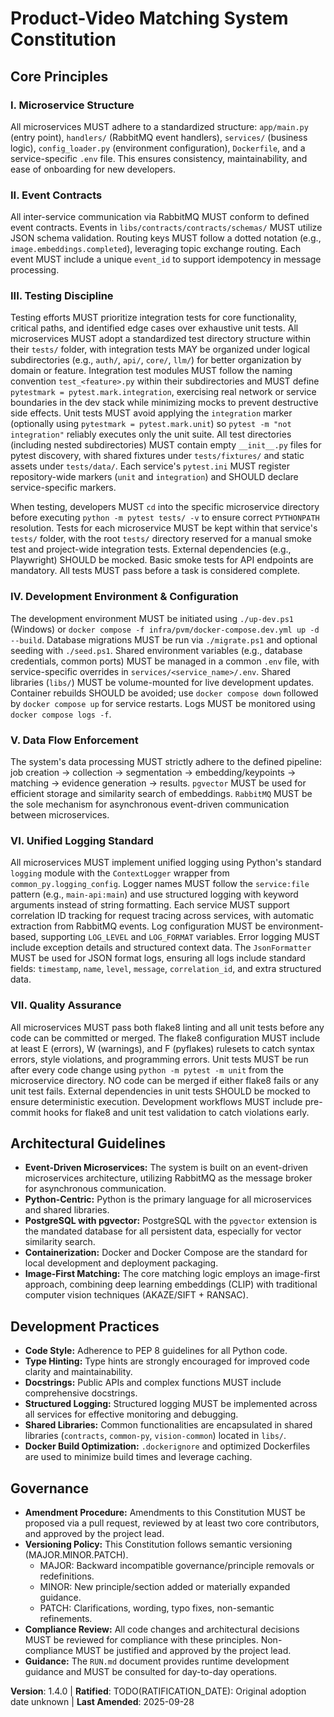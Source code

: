 <!--
Sync Impact Report:
- Version change: 1.2.0 → 1.4.0
- List of modified principles: III. Testing Discipline (expanded and merged with VII), VIII. Quality Assurance (renamed to VII)
- Added sections: None (merged VII into III)
- Removed sections: VII. Unified Test Structure (merged into III)
- Templates requiring updates:
    - .specify/templates/plan-template.md: ✅ updated (renumbered VII to VII, updated constitution reference)
    - .specify/templates/spec-template.md: ✅ updated (no changes needed for testing discipline)
    - .specify/templates/tasks-template.md: ✅ updated (no conceptual changes, task numbers remain)
    - .specify/templates/commands/*.md: ✅ updated (no changes needed)
    - README.md: ✅ updated (already aligned with unified testing requirements)
    - RUN.md: ✅ updated (no test content found, already aligned)
- Follow-up TODOs: None required
-->
# Product-Video Matching System Constitution

## Core Principles

### I. Microservice Structure
All microservices MUST adhere to a standardized structure: `app/main.py` (entry point), `handlers/` (RabbitMQ event handlers), `services/` (business logic), `config_loader.py` (environment configuration), `Dockerfile`, and a service-specific `.env` file. This ensures consistency, maintainability, and ease of onboarding for new developers.

### II. Event Contracts
All inter-service communication via RabbitMQ MUST conform to defined event contracts. Events in `libs/contracts/contracts/schemas/` MUST utilize JSON schema validation. Routing keys MUST follow a dotted notation (e.g., `image.embeddings.completed`), leveraging topic exchange routing. Each event MUST include a unique `event_id` to support idempotency in message processing.

### III. Testing Discipline
Testing efforts MUST prioritize integration tests for core functionality, critical paths, and identified edge cases over exhaustive unit tests. All microservices MUST adopt a standardized test directory structure within their `tests/` folder, with integration tests MAY be organized under logical subdirectories (e.g., `auth/`, `api/`, `core/`, `llm/`) for better organization by domain or feature. Integration test modules MUST follow the naming convention `test_<feature>.py` within their subdirectories and MUST define `pytestmark = pytest.mark.integration`, exercising real network or service boundaries in the dev stack while minimizing mocks to prevent destructive side effects. Unit tests MUST avoid applying the `integration` marker (optionally using `pytestmark = pytest.mark.unit`) so `pytest -m "not integration"` reliably executes only the unit suite. All test directories (including nested subdirectories) MUST contain empty `__init__.py` files for pytest discovery, with shared fixtures under `tests/fixtures/` and static assets under `tests/data/`. Each service's `pytest.ini` MUST register repository-wide markers (`unit` and `integration`) and SHOULD declare service-specific markers.

When testing, developers MUST `cd` into the specific microservice directory before executing `python -m pytest tests/ -v` to ensure correct `PYTHONPATH` resolution. Tests for each microservice MUST be kept within that service's `tests/` folder, with the root `tests/` directory reserved for a manual smoke test and project-wide integration tests. External dependencies (e.g., Playwright) SHOULD be mocked. Basic smoke tests for API endpoints are mandatory. All tests MUST pass before a task is considered complete.

### IV. Development Environment & Configuration
The development environment MUST be initiated using `./up-dev.ps1` (Windows) or `docker compose -f infra/pvm/docker-compose.dev.yml up -d --build`. Database migrations MUST be run via `./migrate.ps1` and optional seeding with `./seed.ps1`. Shared environment variables (e.g., database credentials, common ports) MUST be managed in a common `.env` file, with service-specific overrides in `services/<service_name>/.env`. Shared libraries (`libs/`) MUST be volume-mounted for live development updates. Container rebuilds SHOULD be avoided; use `docker compose down` followed by `docker compose up` for service restarts. Logs MUST be monitored using `docker compose logs -f`.

### V. Data Flow Enforcement
The system's data processing MUST strictly adhere to the defined pipeline: job creation → collection → segmentation → embedding/keypoints → matching → evidence generation → results. `pgvector` MUST be used for efficient storage and similarity search of embeddings. `RabbitMQ` MUST be the sole mechanism for asynchronous event-driven communication between microservices.

### VI. Unified Logging Standard
All microservices MUST implement unified logging using Python's standard `logging` module with the `ContextLogger` wrapper from `common_py.logging_config`. Logger names MUST follow the `service:file` pattern (e.g., `main-api:main`) and use structured logging with keyword arguments instead of string formatting. Each service MUST support correlation ID tracking for request tracing across services, with automatic extraction from RabbitMQ events. Log configuration MUST be environment-based, supporting `LOG_LEVEL` and `LOG_FORMAT` variables. Error logging MUST include exception details and structured context data. The `JsonFormatter` MUST be used for JSON format logs, ensuring all logs include standard fields: `timestamp`, `name`, `level`, `message`, `correlation_id`, and extra structured data.


### VII. Quality Assurance
All microservices MUST pass both flake8 linting and all unit tests before any code can be committed or merged. The flake8 configuration MUST include at least E (errors), W (warnings), and F (pyflakes) rulesets to catch syntax errors, style violations, and programming errors. Unit tests MUST be run after every code change using `python -m pytest -m unit` from the microservice directory. NO code can be merged if either flake8 fails or any unit test fails. External dependencies in unit tests SHOULD be mocked to ensure deterministic execution. Development workflows MUST include pre-commit hooks for flake8 and unit test validation to catch violations early.

## Architectural Guidelines

*   **Event-Driven Microservices:** The system is built on an event-driven microservices architecture, utilizing RabbitMQ as the message broker for asynchronous communication.
*   **Python-Centric:** Python is the primary language for all microservices and shared libraries.
*   **PostgreSQL with pgvector:** PostgreSQL with the `pgvector` extension is the mandated database for all persistent data, especially for vector similarity search.
*   **Containerization:** Docker and Docker Compose are the standard for local development and deployment packaging.
*   **Image-First Matching:** The core matching logic employs an image-first approach, combining deep learning embeddings (CLIP) with traditional computer vision techniques (AKAZE/SIFT + RANSAC).

## Development Practices

*   **Code Style:** Adherence to PEP 8 guidelines for all Python code.
*   **Type Hinting:** Type hints are strongly encouraged for improved code clarity and maintainability.
*   **Docstrings:** Public APIs and complex functions MUST include comprehensive docstrings.
*   **Structured Logging:** Structured logging MUST be implemented across all services for effective monitoring and debugging.
*   **Shared Libraries:** Common functionalities are encapsulated in shared libraries (`contracts`, `common-py`, `vision-common`) located in `libs/`.
*   **Docker Build Optimization:** `.dockerignore` and optimized Dockerfiles are used to minimize build times and leverage caching.

## Governance

*   **Amendment Procedure:** Amendments to this Constitution MUST be proposed via a pull request, reviewed by at least two core contributors, and approved by the project lead.
*   **Versioning Policy:** This Constitution follows semantic versioning (MAJOR.MINOR.PATCH).
    *   MAJOR: Backward incompatible governance/principle removals or redefinitions.
    *   MINOR: New principle/section added or materially expanded guidance.
    *   PATCH: Clarifications, wording, typo fixes, non-semantic refinements.
*   **Compliance Review:** All code changes and architectural decisions MUST be reviewed for compliance with these principles. Non-compliance MUST be justified and approved by the project lead.
*   **Guidance:** The `RUN.md` document provides runtime development guidance and MUST be consulted for day-to-day operations.

**Version**: 1.4.0 | **Ratified**: TODO(RATIFICATION_DATE): Original adoption date unknown | **Last Amended**: 2025-09-28
